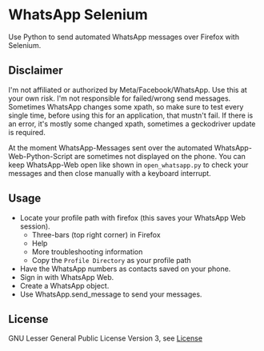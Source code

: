 # WhatsApp Selenium

Use Python to send automated WhatsApp messages over Firefox with Selenium.


## Disclaimer

I'm not affiliated or authorized by Meta/Facebook/WhatsApp. Use this at your own risk. I'm not responsible for failed/wrong send messages. Sometimes WhatsApp changes some xpath, so make sure to test every single time, before using this for an application, that mustn't fail. If there is an error, it's mostly some changed xpath, sometimes a geckodriver update is required.

At the moment WhatsApp-Messages sent over the automated WhatsApp-Web-Python-Script are sometimes not displayed on the phone. You can keep WhatsApp-Web open like shown in `open_whatsapp.py` to check your messages and then close manually with a keyboard interrupt.


## Usage

* Locate your profile path with firefox (this saves your WhatsApp Web session).
    * Three-bars (top right corner) in Firefox
    * Help 
    * More troubleshooting information
    * Copy the `Profile Directory` as your profile path
* Have the WhatsApp numbers as contacts saved on your phone.
* Sign in with WhatsApp Web.
* Create a WhatsApp object.
* Use WhatsApp.send_message to send your messages.


## License

GNU Lesser General Public License Version 3, see [License](./License.md)
